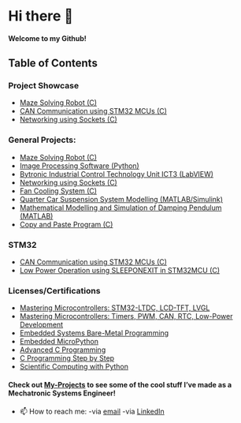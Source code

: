 # Hi there 👋
#### Welcome to my Github!

## Table of Contents
### Project Showcase
- [Maze Solving Robot (C)](https://github.com/ZafeerAbbasi/My-Projects/tree/main/Maze_Solving_Robot_C)
- [CAN Communication using STM32 MCUs (C)](https://github.com/ZafeerAbbasi/My-Projects/tree/main/CAN_Communication_C)
- [Networking using Sockets (C)](https://github.com/ZafeerAbbasi/My-Projects/tree/main/Network_Socket_Communication_C)
### General Projects:
- [Maze Solving Robot (C)](https://github.com/ZafeerAbbasi/My-Projects/tree/main/Maze_Solving_Robot_C)
- [Image Processing Software (Python)](https://github.com/ZafeerAbbasi/My-Projects/tree/main/Image_Processing_Software_Python)
- [Bytronic Industrial Control Technology Unit ICT3 (LabVIEW)](https://github.com/ZafeerAbbasi/My-Projects/tree/main/Bytronic_Industrial_Control_Technology_Unit_ICT3_LabVIEW)
- [Networking using Sockets (C)](https://github.com/ZafeerAbbasi/My-Projects/tree/main/Network_Socket_Communication_C)
- [Fan Cooling System (C)](https://github.com/ZafeerAbbasi/My-Projects/tree/main/Fan_Cooling_System_C)
- [Quarter Car Suspension System Modelling (MATLAB/Simulink)](https://github.com/ZafeerAbbasi/My-Projects/tree/main/Quarter_Car_Suspension_System_Modelling_MATLAB_SIMULINK)
- [Mathematical Modelling and Simulation of Damping Pendulum (MATLAB)](https://github.com/ZafeerAbbasi/My-Projects/tree/main/Mathematical_Modelling_and_Simulation_of_a_Damping_Pendulum_MATLAB)
- [Copy and Paste Program (C)](https://github.com/ZafeerAbbasi/My-Projects/tree/main/Copy_and_Paste_Program_C)

### STM32  
- [CAN Communication using STM32 MCUs (C)](https://github.com/ZafeerAbbasi/My-Projects/tree/main/CAN_Communication_C)
- [Low Power Operation using SLEEPONEXIT in STM32MCU (C)](https://github.com/ZafeerAbbasi/My_Projects/tree/main/STM32_Projects/LowPowerMode_SLEEPONEXIT_C)

### Licenses/Certifications
- [Mastering Microcontrollers: STM32-LTDC, LCD-TFT, LVGL]()
- [Mastering Microcontrollers: Timers, PWM, CAN, RTC, Low-Power Development](http://ude.my/UC-efd6576a-0f98-42e0-96e5-57021b6d103d)
- [Embedded Systems Bare-Metal Programming](https://www.ude.my/UC-3609d8b2-8b61-44af-8573-f1bebb1794e9/)
- [Embedded MicroPython](https://www.ude.my/UC-67156473-7d77-44d8-8c77-f6abf477f41b/)
- [Advanced C Programming](https://www.ude.my/UC-13274a7b-4f99-426b-9405-d65afa7510f5/)
- [C Programming Step by Step](https://www.ude.my/UC-39f9a0dc-c92a-48cd-b63f-af7cdd383131/)
- [Scientific Computing with Python](https://freecodecamp.org/certification/zafeer/scientific-computing-with-python-v7)


#### Check out [My-Projects](https://github.com/ZafeerAbbasi/My-Projects) to see some of the cool stuff I’ve made as a Mechatronic Systems Engineer!
 - 📫 How to reach me: -via [email](mailto:zafeerabbasi57@yahoo.com) -via [LinkedIn](https://www.linkedin.com/in/zafeerabbasi/)
 


